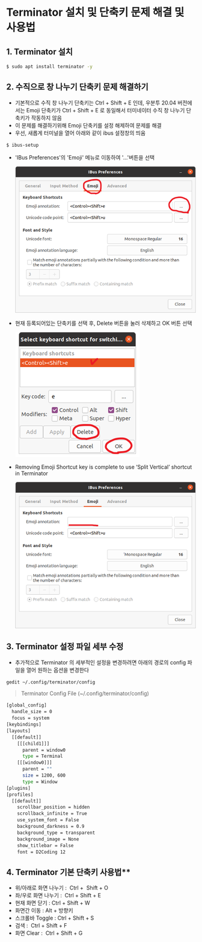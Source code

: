 # Terminator 설치 및 단축키 문제 해결 및 사용법

## 1. Terminator 설치

```bash
$ sudo apt install terminator -y
```

## 2. 수직으로 창 나누기 단축키 문제 해결하기
- 기본적으로 수직 창 나누기 단축키는 Ctrl + Shift + E 인데, 우분투 20.04 버전에서는 Emoji 단축키가 Ctrl + Shift + E 로 동일해서 터미네이터 수직 창 나누기 단축키가 작동하지 않음
- 이 문제를 해결하기위해 Emoji 단축키를 설정 해제하여 문제를 해결
- 우선, 새롭게 터미널을 열어 아래와 같이 ibus 설정창의 띄움

```bash
$ ibus-setup
```

- 'IBus Preferences'의 'Emoji' 메뉴로 이동하여 '...'버튼을 선택
    
    ![IBus_setup](/assets/img/ibus_setup.png)
    
- 현재 등록되어있는 단축키를 선택 후, Delete 버튼을 눌러 삭제하고 OK 버튼 선택
    
    ![Emoji_key_shortcut](/assets/img/emoji_key_shortcut.png)
    
- Removing Emoji Shortcut key is complete to use ‘Split Vertical’ shortcut in Terminator

    ![Del_Emoji_key](/assets/img/complete_del_emoji_key.png)

## 3. Terminator 설정 파일 세부 수정
- 추가적으로 Terminator 의 세부적인 설정을 변경하려면 아래의 경로의 config 파일을 열어 원하는 옵션을 변경한다

```bash
gedit ~/.config/terminator/config
```

> Terminator Config File (~/.config/terminator/config)

```bash
[global_config]
  handle_size = 0
  focus = system
[keybindings]
[layouts]
  [[default]]
    [[[child1]]]
      parent = window0
      type = Terminal
    [[[window0]]]
      parent = ""
      size = 1200, 600
      type = Window
[plugins]
[profiles]
  [[default]]
    scrollbar_position = hidden
    scrollback_infinite = True
    use_system_font = False
    background_darkness = 0.9
    background_type = transparent
    background_image = None
    show_titlebar = False
    font = D2Coding 12
```

## 4. Terminator 기본 단축키 사용법**

- 위/아래로 화면 나누기 :  Ctrl +  Shift + O
- 좌/우로 화면 나누기 :  Ctrl + Shift + E
- 현재 화면 닫기 : Ctrl + Shift + W
- 화면간 이동 : Alt + 방향키
- 스크롤바 Toggle : Ctrl + Shift + S
- 검색 :  Ctrl + Shift + F
- 화면 Clear :  Ctrl + Shift + G